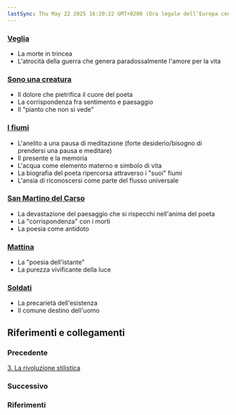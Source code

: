```yaml
---
lastSync: Thu May 22 2025 16:20:22 GMT+0200 (Ora legale dell’Europa centrale)
---
```

### [Veglia](Veglia.md)
- La morte in trincea
- L'atrocità della guerra che genera paradossalmente l'amore per la vita

### [Sono una creatura](Sono%20una%20creatura.md)
- Il dolore che pietrifica il cuore del poeta
- La corrispondenza fra sentimento e paesaggio
- Il "pianto che non si vede"

### [I fiumi](I%20fiumi.md)
- L'anelito a una pausa di meditazione (forte desiderio/bisogno di prendersi una pausa e meditare)
- Il presente e la memoria
- L'acqua come elemento materno e simbolo di vita
- La biografia del poeta ripercorsa attraverso i "suoi" fiumi
- L'ansia di riconoscersi come parte del flusso universale

### [San Martino del Carso](San%20Martino%20del%20Carso.md)
- La devastazione del paesaggio che si rispecchi nell'anima del poeta
- La "corrispondenza" con i morti
- La poesia come antidoto

### [Mattina](Mattina.md)
- La "poesia dell'istante"
- La purezza vivificante della luce

### [Soldati](Soldati.md)
- La precarietà dell'esistenza
- Il comune destino dell'uomo


## Riferimenti e collegamenti
### Precedente
[3. La rivoluzione stilistica](3.%20La%20rivoluzione%20stilistica.md)

### Successivo


### Riferimenti
